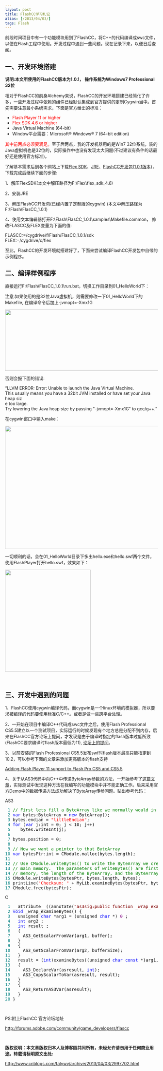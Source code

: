 ```yaml
---
layout: post
title: FlashCC学习札记
alias: [/2013/04/03/]
tags: Flash
---
```


<p>前段时间项目中有一个功能模块用到了FlashCC，将C++的代码编译成swc文件，以便在Flash工程中使用。开发过程中遇到一些问题，现在记录下来，以便日后查阅。</p>
<h2 class="custom-h2">一、开发环境搭建</h2>
<p><strong>说明:本文所使用的FlashCC版本为1.0.1， 操作系统为Windows7 Professional 32位</strong></p>
<p>相对于FlashCC的前身Alchemy来说，FlashCC的开发环境搭建已经简化了许多，一些开发过程中依赖的组件已经默认集成到官方提供的定制Cygwin当中。首先需要注意最小系统需求，下面是官方给出的标准：</p>
<ul>
<li><span style="color: #ff0000;">Flash Player 11 or higher </span></li>
<li><span style="color: #ff0000;">Flex SDK 4.6 or higher</span></li>
<li>Java Virtual Machine (64-bit)</li>
<li>Window平台需要：Microsoft&reg; Windows&reg; 7 (64-bit edition)</li>
</ul>
<p><span style="color: #ff0000;">其中前两点必须要满足。</span>至于后两点，我的开发机器用的是Win7 32位系统，装的Java虚拟机也是32位的，实际操作中也没有发现太大问题(不过建议有条件的话最好还是使用官方标准)。</p>
<p>了解基本需求后到各个网站上下载<a href="http://www.adobe.com/devnet/flex/flex-sdk-download.html">Flex SDK</a>、<a href="http://www.oracle.com/technetwork/java/javase/downloads/index.html">JRE</a>、<a href="https://www.adobe.com/products/gaming/tools.html">FlashCC开发包</a>(<a href="http://gamingdl.adobe.com/flascc/FlasCC_1.0.1.zip">1.0.1版本</a>)，下载完成后继续下面的步骤:</p>
<p>1、解压FlexSDK(本文中解压路径为F:\Flex\flex_sdk_4.6)</p>
<p>2、安装JRE</p>
<p>3、解压FlashCC开发包(已经内置了定制版的cygwin) (本文中解压路径为F:\Flash\FlasCC_1.0.1)</p>
<p>4、使用文本编辑器打开F:\Flash\FlasCC_1.0.1\samples\Makefile.common， 修改FLASCC及FLEX变量为下面的值:</p>
<p>FLASCC:=/cygdrive/f/Flash/FlasCC_1.0.1/sdk <br />FLEX:=/cygdrive/c/flex</p>
<p>至此，FlashCC的开发环境就搭建好了，下面来尝试编译FlashCC开发包中自带的示例程序。</p>
<h2 class="custom-h2">二、编译样例程序</h2>
<p>直接运行F:\Flash\FlasCC_1.0.1\run.bat，切换工作目录到01_HelloWorld下：</p>
<p>注意:如果使用的是32位Java虚拟机，则需要修改一下01_HelloWorld下的Makefile, 在编译命令后加上-jvmopt=-Xmx1G</p>
<div id="scid:8747F07C-CDE8-481f-B0DF-C6CFD074BF67:c3f1106c-5951-4f41-a3b5-bd4d0a774859" class="wlWriterEditableSmartContent" style="margin: 0px; display: inline; float: none; padding: 0px;"><a title="" href="http://images.cnitblog.com/blog/141415/201304/03131400-4859131f2ad5403183e2f9773589fe4a.png" rel="thumbnail"><img src="http://images.cnitblog.com/blog/141415/201304/03131402-8ac39c92aa8b40a1962e5d25bb05836f.png" alt="" width="580" height="201" border="0" /></a></div>
<p>否则会报下面的错误:</p>
<p>&ldquo;LLVM ERROR: Error: Unable to launch the Java Virtual Machine.    <br />This usually means you have a 32bit JVM installed or have set your Java heap siz     <br />e too large.     <br />Try lowering the Java heap size by passing "-jvmopt=-Xmx1G" to gcc/g++.&rdquo;</p>
<p>在cygwin窗口中输入make：</p>
<div id="scid:8747F07C-CDE8-481f-B0DF-C6CFD074BF67:84d5cd2a-4650-4cb5-a8c6-afc3d1785193" class="wlWriterEditableSmartContent" style="margin: 0px; display: inline; float: none; padding: 0px;"><a title="" href="http://images.cnitblog.com/blog/141415/201304/03131403-3cb154e8fe1a49689e3585c955e2188e.png" rel="thumbnail"><img src="http://images.cnitblog.com/blog/141415/201304/03131405-570880f6251a42aa84f1f3d5d8eb7682.png" alt="" width="580" height="404" border="0" /></a></div>
<p>一切顺利的话，会在01_HelloWorld目录下多出hello.exe和hello.swf两个文件，使用FlashPlayer打开hello.swf，效果如下：</p>
<div id="scid:8747F07C-CDE8-481f-B0DF-C6CFD074BF67:e374ea47-cfa4-44aa-a02b-d1e0c1f4f85b" class="wlWriterEditableSmartContent" style="margin: 0px; display: inline; float: none; padding: 0px;"><a title="" href="http://images.cnitblog.com/blog/141415/201304/03131406-469e0a2cd71049b2aa22c32a916967c4.png" rel="thumbnail"><img src="http://images.cnitblog.com/blog/141415/201304/03131406-c89796e9a24341f696262189edcbf72c.png" alt="" width="282" height="335" border="0" /></a></div>
<p>&nbsp;</p>
<h2 class="custom-h2">三、开发中遇到的问题</h2>
<p>1、FlashCC使用cygwin编译代码，而cygwin是一个linux环境的模拟器，所以要求被编译的代码要使用标准C/C++。或者是做一些跨平台处理。</p>
<p>2、一开始在项目中编译C++代码成swc文件之后，使用Flash Professional CS5.5建立以一个测试项目，实际运行的时候发现有个地方总是分配不到内存，后来在FlashCC官方论坛上提问，才发现是由于编译时指定的flash版本过低所致(FlashCC要求编译时flash版本最低为11), <a href="http://forums.adobe.com/message/5143930#5143930">论坛上的提问</a>。</p>
<p>3、以前安装的Flash Professional CS5.5发布swf时flash版本最高只能指定到10.2，可以参考下面的文章来添加更高版本的flash支持</p>
<p><a href="http://blogs.adobe.com/rgalvan/2011/11/adding-fp11-support-to-flash-pro-cs5-and-cs5-5.html">Adding Flash Player 11 support to Flash Pro CS5 and CS5.5</a></p>
<p>4、关于从AS3代码中向C++中传递ByteArray参数的方法，一开始参考了<a href="http://stackoverflow.com/questions/14326828/how-to-pass-bytearray-to-c-code-using-flascc">这篇文章</a>，实际测试中发现这种方法在我编写的功能模块中并不能正确工作。后来采用官方Demo中的数据传递方法成功解决了ByteArray传参问题。贴出参考代码：</p>
<div class="cnblogs_code" onclick="cnblogs_code_show('57502822-076c-45b4-b827-bb318b84c6eb')"><img id="code_img_closed_57502822-076c-45b4-b827-bb318b84c6eb" class="code_img_closed" src="http://images.cnblogs.com/OutliningIndicators/ContractedBlock.gif" alt="" /><img id="code_img_opened_57502822-076c-45b4-b827-bb318b84c6eb" class="code_img_opened" style="display: none;" onclick="cnblogs_code_hide('57502822-076c-45b4-b827-bb318b84c6eb',event)" src="http://images.cnblogs.com/OutliningIndicators/ExpandedBlockStart.gif" alt="" /><span class="cnblogs_code_collapse">AS3</span>
<div id="cnblogs_code_open_57502822-076c-45b4-b827-bb318b84c6eb" class="cnblogs_code_hide">
<pre><span style="color: #008080;"> 1</span> <span style="color: #008000;">//</span><span style="color: #008000;"> First lets fill a ByteArray like we normally would in ActionScript </span>
<span style="color: #008080;"> 2</span> <span style="color: #0000ff;">var</span> bytes:ByteArray = <span style="color: #0000ff;">new</span><span style="color: #000000;"> ByteArray(); 
</span><span style="color: #008080;"> 3</span> bytes.endian = <span style="color: #ff0000;">"littleEndian"</span><span style="color: #000000;">; 
</span><span style="color: #008080;"> 4</span> <span style="color: #0000ff;">for</span> (<span style="color: #0000ff;">var</span> j:int = 0; j &lt; 10; j++<span style="color: #000000;">) 
</span><span style="color: #008080;"> 5</span> <span style="color: #000000;">   bytes.writeInt(j);
</span><span style="color: #008080;"> 6</span> 
<span style="color: #008080;"> 7</span> bytes.position = 0<span style="color: #000000;">;
</span><span style="color: #008080;"> 8</span> 
<span style="color: #008080;"> 9</span> <span style="color: #008000;">//</span><span style="color: #008000;"> Now we want a pointer to that ByteArray </span>
<span style="color: #008080;">10</span> <span style="color: #0000ff;">var</span> bytesPtr:int =<span style="color: #000000;"> CModule.malloc(bytes.length);
</span><span style="color: #008080;">11</span> 
<span style="color: #008080;">12</span> <span style="color: #008000;">//</span><span style="color: #008000;"> Use CModule.writeBytes() to write the ByteArray we created into flascc's </span>
<span style="color: #008080;">13</span> <span style="color: #008000;">//</span><span style="color: #008000;"> main memory.  The parameters of writeBytes() are first the pointer in flascc </span>
<span style="color: #008080;">14</span> <span style="color: #008000;">//</span><span style="color: #008000;"> memory, the length of the ByteArray, and the ByteArray itself </span>
<span style="color: #008080;">15</span> <span style="color: #000000;">CModule.writeBytes(bytesPtr, bytes.length, bytes); 
</span><span style="color: #008080;">16</span> printLine(<span style="color: #ff0000;">"Checksum: "</span> +<span style="color: #000000;"> MyLib.examineBytes(bytesPtr, bytes.length)); 
</span><span style="color: #008080;">17</span> CModule.free(bytesPtr);</pre>
</div>
</div>
<div class="cnblogs_code" onclick="cnblogs_code_show('ebe7f204-e7f4-4e34-952c-ad5d8bab8bb0')"><img id="code_img_closed_ebe7f204-e7f4-4e34-952c-ad5d8bab8bb0" class="code_img_closed" src="http://images.cnblogs.com/OutliningIndicators/ContractedBlock.gif" alt="" /><img id="code_img_opened_ebe7f204-e7f4-4e34-952c-ad5d8bab8bb0" class="code_img_opened" style="display: none;" onclick="cnblogs_code_hide('ebe7f204-e7f4-4e34-952c-ad5d8bab8bb0',event)" src="http://images.cnblogs.com/OutliningIndicators/ExpandedBlockStart.gif" alt="" /><span class="cnblogs_code_collapse">C</span>
<div id="cnblogs_code_open_ebe7f204-e7f4-4e34-952c-ad5d8bab8bb0" class="cnblogs_code_hide">
<pre><span style="color: #008080;"> 1</span> __attribute__((annotate(<span style="color: #800000;">"</span><span style="color: #800000;">as3sig:public function _wrap_examineBytes(buffer:int, bufferSize:int):int</span><span style="color: #800000;">"</span><span style="color: #000000;">))) 
</span><span style="color: #008080;"> 2</span> <span style="color: #0000ff;">void</span><span style="color: #000000;"> _wrap_examineBytes() { 
</span><span style="color: #008080;"> 3</span>   unsigned <span style="color: #0000ff;">char</span> *arg1 = (unsigned <span style="color: #0000ff;">char</span> *) <span style="color: #800080;">0</span><span style="color: #000000;"> ; 
</span><span style="color: #008080;"> 4</span>   <span style="color: #0000ff;">int</span><span style="color: #000000;"> arg2 ; 
</span><span style="color: #008080;"> 5</span>   <span style="color: #0000ff;">int</span><span style="color: #000000;"> result ; 
</span><span style="color: #008080;"> 6</span> <span style="color: #000000;">  { 
</span><span style="color: #008080;"> 7</span> <span style="color: #000000;">    AS3_GetScalarFromVar(arg1, buffer); 
</span><span style="color: #008080;"> 8</span> <span style="color: #000000;">  } 
</span><span style="color: #008080;"> 9</span> <span style="color: #000000;">  { 
</span><span style="color: #008080;">10</span> <span style="color: #000000;">    AS3_GetScalarFromVar(arg2, bufferSize); 
</span><span style="color: #008080;">11</span> <span style="color: #000000;">  } 
</span><span style="color: #008080;">12</span>   result = (<span style="color: #0000ff;">int</span>)examineBytes((unsigned <span style="color: #0000ff;">char</span> <span style="color: #0000ff;">const</span> *<span style="color: #000000;">)arg1,arg2); 
</span><span style="color: #008080;">13</span> <span style="color: #000000;">  { 
</span><span style="color: #008080;">14</span>     AS3_DeclareVar(asresult, <span style="color: #0000ff;">int</span><span style="color: #000000;">); 
</span><span style="color: #008080;">15</span> <span style="color: #000000;">    AS3_CopyScalarToVar(asresult, result); 
</span><span style="color: #008080;">16</span> <span style="color: #000000;">  } 
</span><span style="color: #008080;">17</span> <span style="color: #000000;">  { 
</span><span style="color: #008080;">18</span> <span style="color: #000000;">    AS3_ReturnAS3Var(asresult); 
</span><span style="color: #008080;">19</span> <span style="color: #000000;">  } 
</span><span style="color: #008080;">20</span> }</pre>
</div>
</div>
<p>&nbsp;</p>
<p>PS:附上FlashCC 官方论坛地址</p>
<p><a title="http://forums.adobe.com/community/game_developers/flascc" href="http://forums.adobe.com/community/game_developers/flascc">http://forums.adobe.com/community/game_developers/flascc</a></p>
<p>&nbsp;</p>
<p><strong>版权说明：</strong><strong>本文章版权归本人及博客园共同所有，未经允许请勿用于任何商业用途。转载请标明原文出处:</strong></p>
<p><a id="Editor_Edit_hlEntryLink" title="view: FlashCC学习札记" href="http://www.cnblogs.com/talywy/archive/2013/04/03/2997702.html" target="_blank">http://www.cnblogs.com/talywy/archive/2013/04/03/2997702.html</a></p>